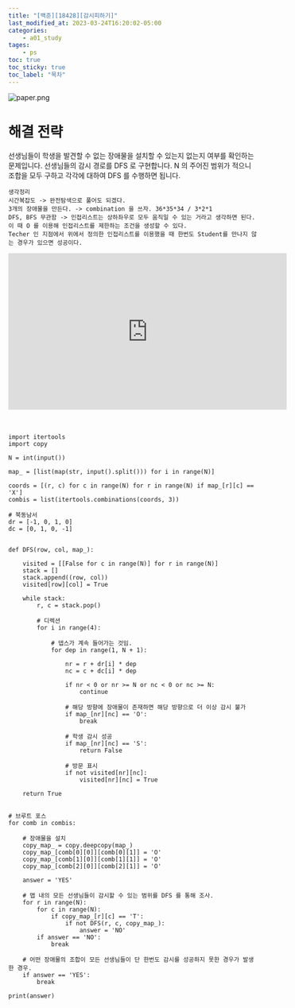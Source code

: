 ```yaml
---
title: "[백준][18428][감시피하기]"
last_modified_at: 2023-03-24T16:20:02-05:00
categories:
    - a01_study
tages:
    - ps
toc: true
toc_sticky: true
toc_label: "목차"
---
```


![paper.png](../../../image/ps.png)

# 해결 전략
선생님들이 학생을 발견할 수 없는 장애물을 설치할 수 있는지 없는지 여부를 확인하는 문제입니다. 선생님들의 감시 경로를 DFS 로 구현합니다. N 의 주어진 범위가 적으니 조합을 모두 구하고 각각에 대하여 DFS 를 수행하면 됩니다. 

```
생각정리
시간복잡도 -> 완전탐색으로 풀어도 되겠다.
3개의 장애물을 만든다. -> combination 을 쓰자. 36*35*34 / 3*2*1 
DFS, BFS 무관함 -> 인접리스트는 상하좌우로 모두 움직일 수 있는 거라고 생각하면 된다. 이 때 O 를 이용해 인접리스트를 제한하는 조건을 생성할 수 있다. 
Techer 인 지점에서 위에서 정의한 인접리스트를 이용했을 때 한번도 Student를 만나지 않는 경우가 있으면 성공이다. 
```

<iframe width="560" height="315" src="https://www.youtube.com/embed/9r6z5JpZDxU" title="YouTube video player" frameborder="0" allow="accelerometer; autoplay; clipboard-write; encrypted-media; gyroscope; picture-in-picture; web-share" allowfullscreen></iframe>




<br>
<br>
<br>


```
import itertools
import copy

N = int(input())

map_ = [list(map(str, input().split())) for i in range(N)]

coords = [(r, c) for c in range(N) for r in range(N) if map_[r][c] == 'X']
combis = list(itertools.combinations(coords, 3))

# 북동남서
dr = [-1, 0, 1, 0]
dc = [0, 1, 0, -1]


def DFS(row, col, map_):

    visited = [[False for c in range(N)] for r in range(N)]
    stack = []
    stack.append((row, col))
    visited[row][col] = True

    while stack:
        r, c = stack.pop()

        # 디렉션
        for i in range(4):

            # 뎁스가 계속 들어가는 것임.
            for dep in range(1, N + 1):

                nr = r + dr[i] * dep
                nc = c + dc[i] * dep

                if nr < 0 or nr >= N or nc < 0 or nc >= N:
                    continue

                # 해당 방향에 장애물이 존재하면 해당 방향으로 더 이상 감시 불가
                if map_[nr][nc] == 'O':
                    break

                # 학생 감시 성공
                if map_[nr][nc] == 'S':
                    return False

                # 방문 표시
                if not visited[nr][nc]:
                    visited[nr][nc] = True

    return True


# 브루트 포스
for comb in combis:

    # 장애물을 설치
    copy_map_ = copy.deepcopy(map_)
    copy_map_[comb[0][0]][comb[0][1]] = 'O'
    copy_map_[comb[1][0]][comb[1][1]] = 'O'
    copy_map_[comb[2][0]][comb[2][1]] = 'O'

    answer = 'YES'

    # 맵 내의 모든 선생님들이 감시할 수 있는 범위를 DFS 를 통해 조사.
    for r in range(N):
        for c in range(N):
            if copy_map_[r][c] == 'T':
                if not DFS(r, c, copy_map_):
                    answer = 'NO'
        if answer == 'NO':
            break

    # 어떤 장애물의 조합이 모든 선생님들이 단 한번도 감시를 성공하지 못한 경우가 발생한 경우.
    if answer == 'YES':
        break

print(answer)

```